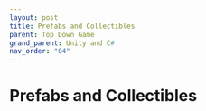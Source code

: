 ```yaml
---
layout: post
title: Prefabs and Collectibles
parent: Top Down Game
grand_parent: Unity and C#
nav_order: "04"
---
```


# Prefabs and Collectibles
